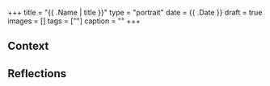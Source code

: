 +++
title = "{{ .Name | title }}"
type = "portrait"
date = {{ .Date }}
draft = true
images = []
tags = [""]
caption = ""
+++

## Context

## Reflections
